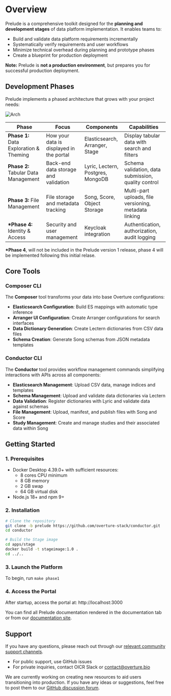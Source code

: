 # Overview

Prelude is a comprehensive toolkit designed for the **planning and development stages** of data platform implementation. It enables teams to:

- Build and validate data platform requirements incrementally
- Systematically verify requirements and user workflows
- Minimize technical overhead during planning and prototype phases
- Create a blueprint for production deployment

**Note:** Prelude is **not a production environment**, but prepares you for successful production deployment.

## Development Phases

Prelude implements a phased architecture that grows with your project needs:

![Arch](/docs/images/arch.png "Phased Architecture")

| Phase                                   | Focus                                    | Components                        | Capabilities                                          |
| --------------------------------------- | ---------------------------------------- | --------------------------------- | ----------------------------------------------------- |
| **Phase 1:** Data Exploration & Theming | How your data is displayed in the portal | Elasticsearch, Arranger, Stage    | Display tabular data with search and filters          |
| **Phase 2:** Tabular Data Management    | Back-end data storage and validation     | Lyric, Lectern, Postgres, MongoDB | Schema validation, data submission, quality control   |
| **Phase 3:** File Management            | File storage and metadata tracking       | Song, Score, Object Storage       | Multi-part uploads, file versioning, metadata linking |
| **\*Phase 4:** Identity & Access        | Security and user management             | Keycloak integration              | Authentication, authorization, audit logging          |

**\*Phase 4**, will not be included in the Prelude version 1 release, phase 4 will be implemented following this initial relase.

## Core Tools

### Composer CLI

The **Composer** tool transforms your data into base Overture configurations:

- **Elasticsearch Configuration**: Build ES mappings with automatic type inference
- **Arranger UI Configuration**: Create Arranger configurations for search interfaces
- **Data Dictionary Generation**: Create Lectern dictionaries from CSV data files
- **Schema Creation**: Generate Song schemas from JSON metadata templates

### Conductor CLI

The **Conductor** tool provides workflow management commands simplifying interactions with APIs across all components:

- **Elasticsearch Management**: Upload CSV data, manage indices and templates
- **Schema Management**: Upload and validate data dictionaries via Lectern
- **Data Validation**: Register dictionaries with Lyric and validate data against schemas
- **File Management**: Upload, manifest, and publish files with Song and Score
- **Study Management**: Create and manage studies and their associated data within Song

## Getting Started

### 1. Prerequisites

- Docker Desktop 4.39.0+ with sufficient resources:
  - 8 cores CPU minimum
  - 8 GB memory
  - 2 GB swap
  - 64 GB virtual disk
- Node.js 18+ and npm 9+

### 2. Installation

```bash
# Clone the repository
git clone -b prelude https://github.com/overture-stack/conductor.git
cd conductor

# Build the Stage image
cd apps/stage
docker build -t stageimage:1.0 .
cd ../..
```

### 3. Launch the Platform

To begin, run `make phase1`

### 4. Access the Portal

After startup, access the portal at: http://localhost:3000

You can find all Prelude documentation rendered in the documentation tab or from our [documentation site](https://docs.overture.bio/other-software/prelude).

## Support

If you have any questions, please reach out through our [relevant community support channels](https://docs.overture.bio/community/support).

- For public support, use GitHub issues
- For private inquiries, contact OICR Slack or contact@overture.bio

We are currently working on creating new resources to aid users transitioning into production. If you have any ideas or suggestions, feel free to post them to our [GitHub discussion forum](https://github.com/overture-stack/docs/discussions/categories/ideas).

